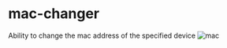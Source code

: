 # mac-changer
Ability to change the mac address of the specified device
![mac](https://user-images.githubusercontent.com/86625603/139691327-d7bb4657-855c-407b-9c42-b921b128bf4a.gif)

